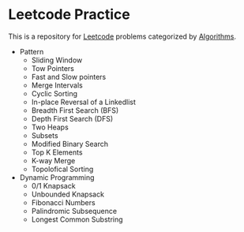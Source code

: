 # Leetcode Practice

This is a repository for [Leetcode](https://leetcode.com/) problems categorized by [Algorithms](https://www.zhihu.com/question/36738189).

  - Pattern
    - Sliding Window
    - Tow Pointers
    - Fast and Slow pointers
    - Merge Intervals
    - Cyclic Sorting
    - In-place Reversal of a Linkedlist
    - Breadth First Search (BFS)
    - Depth First Search (DFS)
    - Two Heaps
    - Subsets
    - Modified Binary Search
    - Top K Elements
    - K-way Merge
    - Topolofical Sorting
  - Dynamic Programming
    - 0/1 Knapsack
    - Unbounded Knapsack
    - Fibonacci Numbers
    - Palindromic Subsequence
    - Longest Common Substring